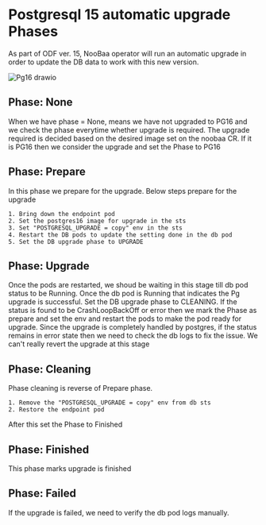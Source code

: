 
# Postgresql 15 automatic upgrade Phases
As part of ODF ver. 15, NooBaa operator will run an automatic upgrade in order to update the DB data to work with this new version.

![Pg16 drawio](https://github.com/user-attachments/assets/11397269-a6d6-40d6-8055-49bd1b9ce07d)

## Phase: None
When we have phase = None, means we have not upgraded to PG16 and we check the phase everytime whether upgrade is required. The upgrade required is decided based on the desired image set on the noobaa CR. If it is PG16 then we consider the upgrade and set the Phase to PG16

## Phase: Prepare
In this phase we prepare for the upgrade. Below steps prepare for the upgrade
```
1. Bring down the endpoint pod
2. Set the postgres16 image for upgrade in the sts
3. Set "POSTGRESQL_UPGRADE = copy" env in the sts
4. Restart the DB pods to update the setting done in the db pod
5. Set the DB upgrade phase to UPGRADE
```

## Phase: Upgrade
Once the pods are restarted, we shoud be waiting in this stage till db pod status to be Running. Once the db pod is Running that indicates the Pg upgrade is successful. Set the DB upgrade phase to CLEANING. If the status is found to be CrashLoopBackOff or error then we mark the Phase as prepare and set the env and restart the pods to make the pod ready for upgrade. Since the upgrade is completely handled by postgres, if the status remains in error state then we need to check the db logs to fix the issue. We can't really revert the upgrade at this stage

## Phase: Cleaning
Phase cleaning is reverse of Prepare phase. 
```
1. Remove the "POSTGRESQL_UPGRADE = copy" env from db sts
2. Restore the endpoint pod
```
After this set the Phase to Finished

## Phase: Finished
This phase marks upgrade is finished 

## Phase: Failed
If the upgrade is failed, we need to verify the db pod logs manually. 

